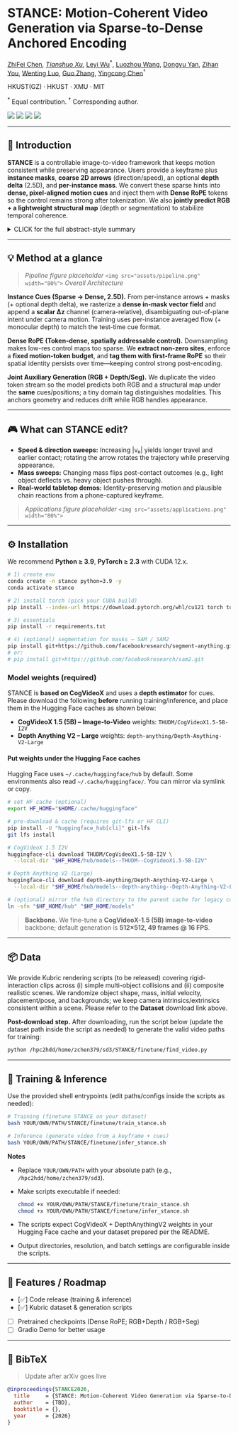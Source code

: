 # STANCE: Motion-Coherent Video Generation via Sparse-to-Dense Anchored Encoding

[ZhiFei Chen]()<sup>*</sup>, [Tianshuo Xu]()<sup>*</sup>, [Leyi Wu]()<sup>*</sup>, [Luozhou Wang](), [Dongyu Yan](), [Zihan You](), [Wenting Luo](), [Guo Zhang](), [Yingcong Chen](https://www.yingcong.me)<sup>†</sup>

HKUST(GZ) · HKUST · XMU · MIT

<sup>*</sup> Equal contribution.  <sup>†</sup> Corresponding author.


<a href="#"><img src="https://img.shields.io/badge/Project_Page-Coming_Soon-lightgrey"></a> <a href="#"><img src="https://img.shields.io/badge/Paper-Under_Review-blue"></a> <a href="#"><img src="https://img.shields.io/badge/%F0%9F%A4%97%20HuggingFace%20Demo-Coming%20Soon-lightgrey"></a> <a href="#"><img src="https://img.shields.io/badge/Dataset-Coming%20Soon-lightgrey"></a>

---

## 🎏 Introduction

**STANCE** is a controllable image-to-video framework that keeps motion consistent while preserving appearance. Users provide a keyframe plus **instance masks**, **coarse 2D arrows** (direction/speed), an optional **depth delta** (2.5D), and **per-instance mass**. We convert these sparse hints into **dense, pixel-aligned motion cues** and inject them with **Dense RoPE** tokens so the control remains strong after tokenization. We also **jointly predict RGB + a lightweight structural map** (depth or segmentation) to stabilize temporal coherence.

<details>
<summary>CLICK for the full abstract-style summary</summary>

* **Problem.** Purely visual video diffusion looks great but often drifts or “hovers” near contacts; sparse control maps get washed out after encoding.
* **Key idea.** Turn human-editable hints into a **dense, 2.5D instance cue** per object; keep those cues salient in token space via **Dense RoPE** (spatially addressable motion tokens anchored on the first frame). Train RGB **with** an auxiliary structural head to act as a geometry/consistency witness.
* **Result.** Better direction/speed/mass faithfulness, cleaner contact onsets, and less drift—without frame-by-frame trajectories.

</details>

---

## 💡 Method at a glance

> *Pipeline figure placeholder*
> `<img src="assets/pipeline.png" width="80%">`
> *Overall Architecture*

**Instance Cues (Sparse → Dense, 2.5D).** From per-instance arrows + masks (+ optional depth delta), we rasterize a **dense in-mask vector field** and append a **scalar ∆z** channel (camera-relative), disambiguating out-of-plane intent under camera motion. Training uses per-instance averaged flow (+ monocular depth) to match the test-time cue format.

**Dense RoPE (Token-dense, spatially addressable control).** Downsampling makes low-res control maps too sparse. We **extract non-zero sites**, enforce a **fixed motion-token budget**, and **tag them with first-frame RoPE** so their spatial identity persists over time—keeping control strong post-encoding.

**Joint Auxiliary Generation (RGB + Depth/Seg).** We duplicate the video token stream so the model predicts both RGB and a structural map under the **same** cues/positions; a tiny domain tag distinguishes modalities. This anchors geometry and reduces drift while RGB handles appearance.

---

## 🎮 What can STANCE edit?

* **Speed & direction sweeps:** Increasing |v₀| yields longer travel and earlier contact; rotating the arrow rotates the trajectory while preserving appearance.
* **Mass sweeps:** Changing mass flips post-contact outcomes (e.g., light object deflects vs. heavy object pushes through).
* **Real-world tabletop demos:** Identity-preserving motion and plausible chain reactions from a phone-captured keyframe.

> *Applications figure placeholder*
> `<img src="assets/applications.png" width="80%">`

---

## ⚙️ Installation

We recommend **Python ≥ 3.9**, **PyTorch ≥ 2.3** with CUDA 12.x.

```bash
# 1) create env
conda create -n stance python=3.9 -y
conda activate stance

# 2) install torch (pick your CUDA build)
pip install --index-url https://download.pytorch.org/whl/cu121 torch torchvision torchaudio

# 3) essentials
pip install -r requirements.txt

# 4) (optional) segmentation for masks — SAM / SAM2
pip install git+https://github.com/facebookresearch/segment-anything.git
# or:
# pip install git+https://github.com/facebookresearch/sam2.git
```

### Model weights (required)

STANCE is **based on CogVideoX** and uses a **depth estimator** for cues.
Please download the following **before** running training/inference, and place them in the Hugging Face caches as shown below:

* **CogVideoX 1.5 (5B) – Image-to-Video** weights: `THUDM/CogVideoX1.5-5B-I2V`
* **Depth Anything V2 – Large** weights: `depth-anything/Depth-Anything-V2-Large`

#### Put weights under the Hugging Face caches

Hugging Face uses `~/.cache/huggingface/hub` by default. Some environments also read `~/.cache/huggingface/`. You can mirror via symlink or copy.

```bash
# set HF cache (optional)
export HF_HOME="$HOME/.cache/huggingface"

# pre-download & cache (requires git-lfs or HF CLI)
pip install -U "huggingface_hub[cli]" git-lfs
git lfs install

# CogVideoX 1.5 I2V
huggingface-cli download THUDM/CogVideoX1.5-5B-I2V \
  --local-dir "$HF_HOME/hub/models--THUDM--CogVideoX1.5-5B-I2V"

# Depth Anything V2 (Large)
huggingface-cli download depth-anything/Depth-Anything-V2-Large \
  --local-dir "$HF_HOME/hub/models--depth-anything--Depth-Anything-V2-Large"

# (optional) mirror the hub directory to the parent cache for legacy code paths
ln -sfn "$HF_HOME/hub" "$HF_HOME/models"
```

> **Backbone.** We fine-tune a **CogVideoX-1.5 (5B) image-to-video** backbone; default generation is **512×512, 49 frames @ 16 FPS**.

---

## 📦 Data

We provide Kubric rendering scripts (to be released) covering rigid-interaction clips across (i) simple multi-object collisions and (ii) composite realistic scenes. We randomize object shape, mass, initial velocity, placement/pose, and backgrounds; we keep camera intrinsics/extrinsics consistent within a scene. Please refer to the **Dataset** download link above.

**Post-download step.** After downloading, run the script below (update the dataset path inside the script as needed) to generate the valid video paths for training:

```bash
python /hpc2hdd/home/zchen379/sd3/STANCE/finetune/find_video.py
```

---

## 💫 Training & Inference

Use the provided shell entrypoints (edit paths/configs inside the scripts as needed):

```bash
# Training (finetune STANCE on your dataset)
bash YOUR/OWN/PATH/STANCE/finetune/train_stance.sh

# Inference (generate video from a keyframe + cues)
bash YOUR/OWN/PATH/STANCE/finetune/infer_stance.sh
```

**Notes**

* Replace `YOUR/OWN/PATH` with your absolute path (e.g., `/hpc2hdd/home/zchen379/sd3`).
* Make scripts executable if needed:

  ```bash
  chmod +x YOUR/OWN/PATH/STANCE/finetune/train_stance.sh
  chmod +x YOUR/OWN/PATH/STANCE/finetune/infer_stance.sh
  ```
* The scripts expect CogVideoX + DepthAnythingV2 weights in your Hugging Face cache and your dataset prepared per the README.
* Output directories, resolution, and batch settings are configurable inside the scripts.


---

## 🚩 Features / Roadmap

* [✅] Code release (training & inference)
* [✅] Kubric dataset & generation scripts
* [ ] Pretrained checkpoints (Dense RoPE; RGB+Depth / RGB+Seg)
* [ ] Gradio Demo for better usage

---

## 📄 BibTeX

> Update after arXiv goes live

```bibtex
@inproceedings{STANCE2026,
  title     = {STANCE: Motion-Coherent Video Generation via Sparse-to-Dense Anchored Encoding},
  author    = {TBD},
  booktitle = {},
  year      = {2026}
}
```
